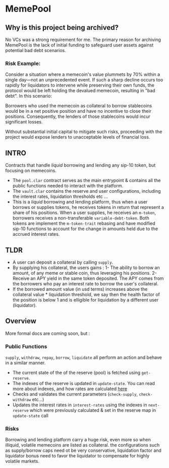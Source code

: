 # MemePool

## Why is this project being archived?
No VCs was a strong requirement for me. The primary reason for archiving MemePool is the lack of initial funding to safeguard user assets against potential bad debt scenarios.
### Risk Example:
Consider a situation where a memecoin's value plummets by 70% within a single day—not an unprecedented event. If such a sharp decline occurs too rapidly for liquidators to intervene while preserving their own funds, the protocol would be left holding the devalued memecoin, resulting in "bad debt".
In this scenario:

Borrowers who used the memecoin as collateral to borrow stablecoins would be in a net positive position and have no incentive to close their positions.
Consequently, the lenders of those stablecoins would incur significant losses.

Without substantial initial capital to mitigate such risks, proceeding with the project would expose lenders to unacceptable levels of financial loss.

## INTRO
Contracts that handle *liquid* borrowing and lending any sip-10 token, but focusing on memecoins.  
- The `pool.clar` contract serves as the main entrypoint & contains all the public functions needed to interact with the platform. 
- The `vault.clar` contains the reserve and user configurations, including the interest rates, liquidation thresholds etc ...
- This is a *liquid*  borrowing and lending platform, thus when a user borrows or supplies tokens, he receives tokens in return that represent a share of his positions. When a user supplies, he receives an `m-token`, borrowers receives a non-transferable `variable-debt-token`. Both tokens are implement the `m-token-trait` rebasing and have modified sip-10 functions to account for the change in amounts held due to the accrued interest rates.

## TLDR 
- A user can deposit a collateral by calling `supply`. 
- By supplying his collateral, the users gains : 
	1- The ability to borrow an amount, of any meme or stable coin, thus leveraging his positions.
	2- Receive an APY yield in the same token deposited. The APY comes from the borrowers who pay an interest rate to borrow the user's collateral.
- If the borrowed amount value (in usd terms) increases above the collateral value * liquidation threshold, we say then the health factor of the position is below 1 and is elligible for liquidation by a different user (liquidator).

## Overview

More formal docs are coming soon, but :

### Public Functions
`supply`, `withdraw`, `repay`, `borrow`, `liquidate` all perform an action and behave in a similar manner.
- The current state of the of the reserve (pool) is fetched using `get-reserve`.
- The indexes of the reserve is updated in `update-state`. You can read more about indexes, and how rates are calculated [here](https://medium.com/@kinaumov/back-to-the-basics-compound-aave-436a1887ad94)
- Checks and validates the current parameters (`check-supply`, `check-withdraw` etc...)
- Updates the interest rates in `interest-rates` using the indexes in `next-reserve` which were previously calculated & set in the reserve map in `update-state` call

### Risks

Borrowing and lending platform carry a huge risk, even more so when illiquid, volatile memecoins are listed as collateral. the configurations such as supply/borrow caps need ot be very conservative, liquidation factor and liquidator bonus need to favor the liquidator to compensate for highly volatile markets.